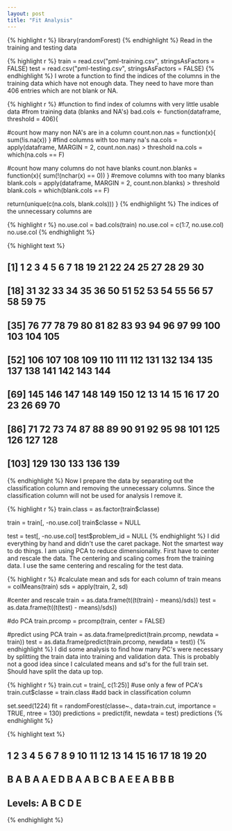 ```yaml
---
layout: post
title: "Fit Analysis"
---
```


{% highlight r %}
library(randomForest)
{% endhighlight %}
Read in the training and testing data

{% highlight r %}
train = read.csv("pml-training.csv", stringsAsFactors = FALSE)
test = read.csv("pml-testing.csv", stringsAsFactors = FALSE)
{% endhighlight %}
I wrote a function to find the indices of the columns in the training data which have not
enough data. They need to have more than 406 entries which are not blank or NA.

{% highlight r %}
#function to find index of columns with very little usable data
#from training data (blanks and NA's)
bad.cols <- function(dataframe, threshold = 406){
  
  #count how many non NA's are in a column
  count.non.nas =  function(x){
    sum(!is.na(x)) 
  }
  #find columns with too many na's
  na.cols = apply(dataframe, MARGIN = 2, count.non.nas) > threshold
  na.cols = which(na.cols == F)
  
  #count how many columns do not have blanks
  count.non.blanks = function(x){
    sum(!(nchar(x) == 0))
  }
  #remove columns with too many blanks
  blank.cols = apply(dataframe, MARGIN = 2, count.non.blanks) > threshold
  blank.cols = which(blank.cols == F)
  
  return(unique(c(na.cols, blank.cols)))
}
{% endhighlight %}
The indices of the unnecessary columns are 

{% highlight r %}
no.use.col = bad.cols(train)
no.use.col = c(1:7, no.use.col)
no.use.col
{% endhighlight %}



{% highlight text %}
##   [1]   1   2   3   4   5   6   7  18  19  21  22  24  25  27  28  29  30
##  [18]  31  32  33  34  35  36  50  51  52  53  54  55  56  57  58  59  75
##  [35]  76  77  78  79  80  81  82  83  93  94  96  97  99 100 103 104 105
##  [52] 106 107 108 109 110 111 112 131 132 134 135 137 138 141 142 143 144
##  [69] 145 146 147 148 149 150  12  13  14  15  16  17  20  23  26  69  70
##  [86]  71  72  73  74  87  88  89  90  91  92  95  98 101 125 126 127 128
## [103] 129 130 133 136 139
{% endhighlight %}
Now I prepare the data by separating out the classification column and removing the unnecessary
columns. Since the classification column will not be used for analysis I remove it.

{% highlight r %}
train.class = as.factor(train$classe)

train = train[, -no.use.col]
train$classe = NULL

test = test[, -no.use.col]
test$problem_id = NULL
{% endhighlight %}
I did everything by hand and didn't use the caret package. Not the smartest way to do things. I am
using PCA to reduce dimensionality. First have to center and rescale the data. The centering and scaling comes from the training data. I use the same centering and rescaling for the test data.

{% highlight r %}
#calculate mean and sds for each column of train
means = colMeans(train)
sds = apply(train, 2, sd)

#center and rescale
train = as.data.frame(t((t(train) - means)/sds))
test = as.data.frame(t((t(test) - means)/sds))

#do PCA
train.prcomp = prcomp(train, center = FALSE)

#predict using PCA
train = as.data.frame(predict(train.prcomp, newdata = train))
test = as.data.frame(predict(train.prcomp, newdata = test))
{% endhighlight %}
I did some analysis to find how many PC's were necessary by splitting the train data into training and validation data. This is probably not a good idea since I calculated means and sd's for the full train set. Should have split the data up top. 

{% highlight r %}
train.cut = train[, c(1:25)] #use only a few of PCA's
train.cut$classe = train.class #add back in classification column

set.seed(1224)
fit = randomForest(classe~., data=train.cut,
               importance = TRUE, ntree = 130)
predictions = predict(fit, newdata = test)
predictions
{% endhighlight %}



{% highlight text %}
##  1  2  3  4  5  6  7  8  9 10 11 12 13 14 15 16 17 18 19 20 
##  B  A  B  A  A  E  D  B  A  A  B  C  B  A  E  E  A  B  B  B 
## Levels: A B C D E
{% endhighlight %}


